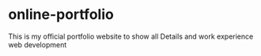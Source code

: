 # online-portfolio
This is my official portfolio website to show all Details and work experience web development
